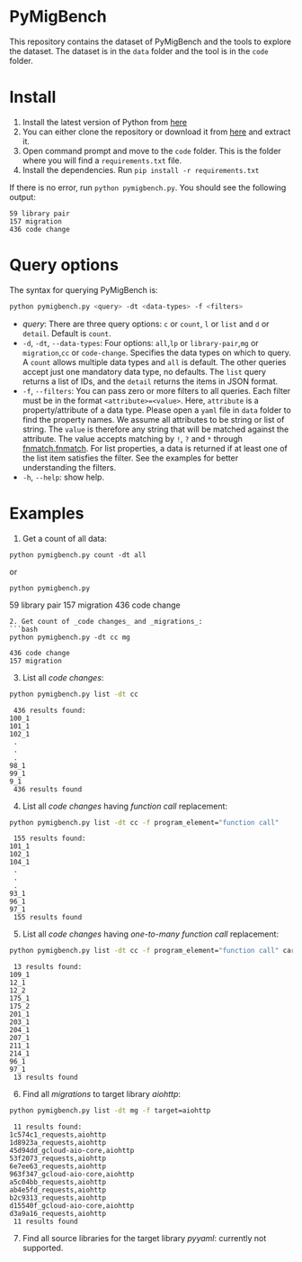# PyMigBench
This repository contains the dataset of PyMigBench and the tools to explore the dataset.
The dataset is in the `data` folder and the tool is in the `code` folder.

# Install
1. Install the latest version of Python from [here](https://www.python.org/)
2. You can either clone the repository or 
download it from [here](https://github.com/ualberta-smr/PyMigBench/archive/refs/heads/main.zip) 
and extract it.
3. Open command prompt and move to the `code` folder.
This is the folder where you will find a `requirements.txt` file.
4. Install the dependencies. Run `pip install -r requirements.txt`

If there is no error, run `python pymigbench.py`. You should see the following output:
```
59 library pair
157 migration
436 code change
```

# Query options
The syntax for querying PyMigBench is:
```bash
python pymigbench.py <query> -dt <data-types> -f <filters>
```

* _query_: There are three query options: `c` or `count`, `l` or `list` and `d` or `detail`.
  Default is `count`.
* `-d`, `-dt`, `--data-types`: Four options: `all`,`lp` or `library-pair`,`mg` or `migration`,`cc` or `code-change`. 
Specifies the data types on which to query. 
A `count` allows multiple data types and `all` is default.
The other queries accept just one mandatory data type, no defaults.
The `list` query returns a list of IDs, and the `detail` returns the items in JSON format. 
* `-f`, `--filters`: You can pass zero or more filters to all queries.
Each filter must be in the format `<attribute>=<value>`.
Here, `attribute` is a property/attribute of a data type.
Please open a `yaml` file in `data` folder to find the property names.
We assume all attributes to be string or list of string.
The `value` is therefore any string that will be matched against the attribute.
The value accepts matching by `!`, `?` and `*` through [fnmatch.fnmatch](https://docs.python.org/3/library/fnmatch.html#fnmatch.fnmatch). 
For list properties, a data is returned if at least one of the list item satisfies the filter.
See the examples for better understanding the filters.
* `-h`, `--help`: show help.

# Examples
1. Get a count of all data:
```shell
python pymigbench.py count -dt all
```  
or
```shell
python pymigbench.py
```
59 library pair
157 migration
436 code change
```
2. Get count of _code changes_ and _migrations_:
```bash
python pymigbench.py -dt cc mg
```  
```
436 code change
157 migration
```
3. List all _code changes_: 
```bash
python pymigbench.py list -dt cc
```
```
 436 results found:
100_1
101_1
102_1
 .
 .
 .
98_1
99_1
9_1
 436 results found
```
4. List all _code changes_ having _function call_ replacement:   
```bash 
python pymigbench.py list -dt cc -f program_element="function call"
```
```
 155 results found:
101_1
102_1
104_1
 .
 .
 .
93_1
96_1
97_1
 155 results found
```
5. List all _code changes_ having _one-to-many_ _function call_ replacement:
```bash 
python pymigbench.py list -dt cc -f program_element="function call" cardinality="1-n"
```
```
 13 results found:
109_1
12_1
12_2
175_1
175_2
201_1
203_1
204_1
207_1
211_1
214_1
96_1
97_1
 13 results found
```
6. Find all _migrations_ to target library _aiohttp_:
```bash
python pymigbench.py list -dt mg -f target=aiohttp
```
```
 11 results found:
1c574c1_requests,aiohttp
1d8923a_requests,aiohttp
45d94dd_gcloud-aio-core,aiohttp
53f2073_requests,aiohttp
6e7ee63_requests,aiohttp
963f347_gcloud-aio-core,aiohttp
a5c04bb_requests,aiohttp
ab4e5fd_requests,aiohttp
b2c9313_requests,aiohttp
d15540f_gcloud-aio-core,aiohttp
d3a9a16_requests,aiohttp
 11 results found
```
7. Find all source libraries for the target library _pyyaml_: currently not supported.


